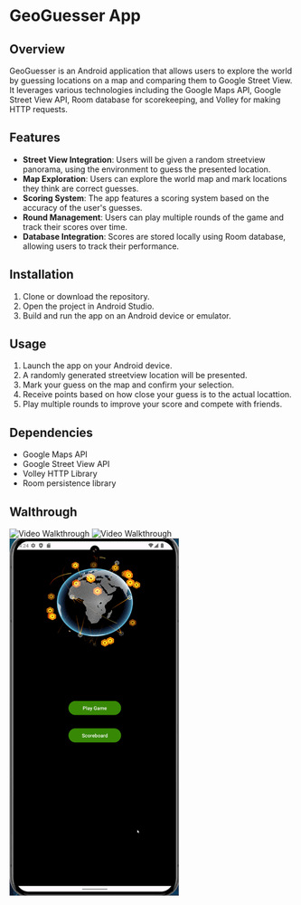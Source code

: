 # GeoGuesser App

## Overview
GeoGuesser is an Android application that allows users to explore the world by guessing locations on a map and comparing them to Google Street View. It leverages various technologies including the Google Maps API, Google Street View API, Room database for scorekeeping, and Volley for making HTTP requests.

## Features
- **Street View Integration**: Users will be given a random streetview panorama, using the environment to guess the presented location.
- **Map Exploration**: Users can explore the world map and mark locations they think are correct guesses.
- **Scoring System**: The app features a scoring system based on the accuracy of the user's guesses.
- **Round Management**: Users can play multiple rounds of the game and track their scores over time.
- **Database Integration**: Scores are stored locally using Room database, allowing users to track their performance.

## Installation
1. Clone or download the repository.
2. Open the project in Android Studio.
3. Build and run the app on an Android device or emulator.

## Usage
1. Launch the app on your Android device.
2. A randomly generated streetview location will be presented.
3. Mark your guess on the map and confirm your selection.
4. Receive points based on how close your guess is to the actual locattion.
5. Play multiple rounds to improve your score and compete with friends.

## Dependencies
- Google Maps API
- Google Street View API
- Volley HTTP Library
- Room persistence library

## Walthrough
<img src='GeoGuesser1.gif' title='Video Walkthrough' width='300' alt='Video Walkthrough' />
<img src='GeoGuesser2.gif' title='Video Walkthrough' width='300' alt='Video Walkthrough' />
<img src='GeoGuesser3.gif' title='Video Walkthrough' width='300' alt='Video Walkthrough' />

